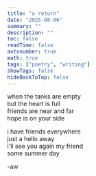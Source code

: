 ```yaml
---
title: "a return"
date: "2025-08-06"
summary: ""
description: ""
toc: false
readTime: false
autonumber: true
math: true
tags: ["poetry", "writing"]
showTags: false
hideBackToTop: false
---
```


when the tanks are empty  
but the heart is full  
friends are near and far  
hope is on your side  
  
i have friends everywhere  
just a hello away  
i'll see you again my friend  
some summer day  

-aw